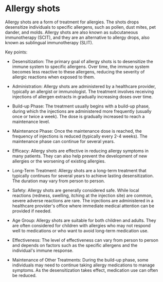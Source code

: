 # Allergy shots

Allergy shots are a form of treatment for allergies. The shots drops desensitize individuals to specific allergens, such as pollen, dust mites, pet dander, and molds. Allergy shots are also known as subcutaneous immunotherapy (SCIT), and they are an alternative to allergy drops, also known as sublingual immunotherapy (SLIT).

Key points:

* Desensitization: The primary goal of allergy shots is to desensitize the immune system to specific allergens. Over time, the immune system becomes less reactive to these allergens, reducing the severity of allergic reactions when exposed to them.

* Administration: Allergy shots are administered by a healthcare provider, typically an allergist or immunologist. The treatment involves receiving injections of allergen extracts in gradually increasing doses over time.

* Build-up Phase: The treatment usually begins with a build-up phase, during which the injections are administered more frequently (usually once or twice a week). The dose is gradually increased to reach a maintenance level.

* Maintenance Phase: Once the maintenance dose is reached, the frequency of injections is reduced (typically every 2-4 weeks). The maintenance phase can continue for several years.

* Efficacy: Allergy shots are effective in reducing allergy symptoms in many patients. They can also help prevent the development of new allergies or the worsening of existing allergies.

* Long-Term Treatment: Allergy shots are a long-term treatment that typically continues for several years to achieve lasting desensitization. The duration may vary from person to person.

* Safety: Allergy shots are generally considered safe. While local reactions (redness, swelling, itching at the injection site) are common, severe adverse reactions are rare. The injections are administered in a healthcare provider's office where immediate medical attention can be provided if needed.

* Age Group: Allergy shots are suitable for both children and adults. They are often considered for children with allergies who may not respond well to medications or who want to avoid long-term medication use.

* Effectiveness: The level of effectiveness can vary from person to person and depends on factors such as the specific allergens and the individual's immune response.

* Maintenance of Other Treatments: During the build-up phase, some individuals may need to continue taking allergy medications to manage symptoms. As the desensitization takes effect, medication use can often be reduced.

